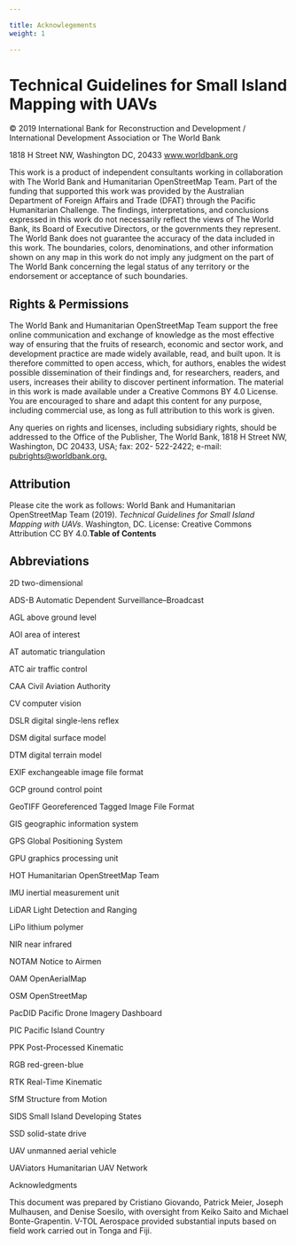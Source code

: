```yaml
---

title: Acknowlegements
weight: 1

---
```


# Technical Guidelines for Small Island Mapping with UAVs

© 2019 International Bank for Reconstruction and Development / International Development Association or The World Bank

1818 H Street NW, Washington DC, 20433 www.worldbank.org 

This work is a product of independent consultants working in collaboration with The World Bank and Humanitarian OpenStreetMap Team. Part of the funding that supported this work was provided by the Australian Department of Foreign Affairs and Trade (DFAT) through the Pacific Humanitarian Challenge. The findings, interpretations, and conclusions expressed in this work do not necessarily reflect the views of The World Bank, its Board of Executive Directors, or the governments they represent. The World Bank does not guarantee the accuracy of the data included in this work. The boundaries, colors, denominations, and other information shown on any map in this work do not imply any judgment on the part of The World Bank concerning the legal status of any territory or the endorsement or acceptance of such boundaries.

## Rights & Permissions

The World Bank and Humanitarian OpenStreetMap Team support the free online communication and exchange of knowledge as the most effective way of ensuring that the fruits of research, economic and sector work, and development practice are made widely available, read, and built upon. It is therefore committed to open access, which, for authors, enables the widest possible dissemination of their findings and, for researchers, readers, and users, increases their ability to discover pertinent information. The material in this work is made available under a Creative Commons  BY 4.0 License. You are encouraged to share and adapt this content for any purpose, including commercial use, as long as full attribution to this work is given. 

Any queries on rights and licenses, including subsidiary rights, should be addressed to the Office of the Publisher, The World Bank, 1818 H Street NW, Washington, DC 20433, USA; fax: 202- 522-2422; e-mail: [pubrights@worldbank.org](mailto:pubrights@worldbank.org)<span style="text-decoration:underline;">.</span> 

## Attribution

Please cite the work as follows: World Bank and Humanitarian OpenStreetMap Team (2019). _Technical Guidelines for Small Island Mapping with UAVs_. Washington, DC. License: Creative Commons Attribution CC BY 4.0.**Table of Contents**

## Abbreviations

2D      two-dimensional

ADS-B       Automatic Dependent Surveillance–Broadcast

AGL     above ground level

AOI     area of interest

AT      automatic triangulation

ATC     air traffic control

CAA         Civil Aviation Authority

CV      computer vision

DSLR        digital single-lens reflex 

DSM     digital surface model

DTM         digital terrain model

EXIF        exchangeable image file format

GCP         ground control point

GeoTIFF Georeferenced Tagged Image File Format

GIS         geographic information system

GPS         Global Positioning System

GPU         graphics processing unit

HOT     Humanitarian OpenStreetMap Team

IMU     inertial measurement unit

LiDAR       Light Detection and Ranging 

LiPo        lithium polymer

NIR     near infrared

NOTAM   Notice to Airmen 

OAM         OpenAerialMap

OSM         OpenStreetMap

PacDID  Pacific Drone Imagery Dashboard

PIC     Pacific Island Country

PPK         Post-Processed Kinematic

RGB     red-green-blue

RTK         Real-Time Kinematic

SfM     Structure from Motion

SIDS        Small Island Developing States

SSD     solid-state drive

UAV         unmanned aerial vehicle

UAViators   Humanitarian UAV Network 

Acknowledgments

This document was prepared by Cristiano Giovando, Patrick Meier, Joseph Mulhausen, and Denise Soesilo, with oversight from Keiko Saito and Michael Bonte-Grapentin. V-TOL Aerospace provided substantial inputs based on field work carried out in Tonga and Fiji. 